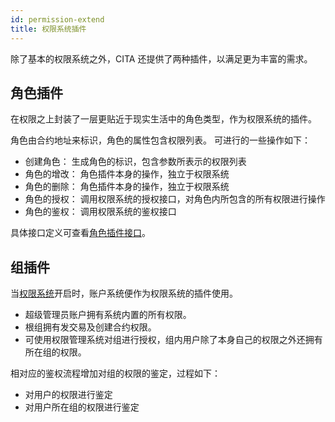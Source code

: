 ```yaml
---
id: permission-extend
title: 权限系统插件
---
```


除了基本的权限系统之外，CITA 还提供了两种插件，以满足更为丰富的需求。

## 角色插件

在权限之上封装了一层更贴近于现实生活中的角色类型，作为权限系统的插件。

角色由合约地址来标识，角色的属性包含权限列表。
可进行的一些操作如下：

* 创建角色： 生成角色的标识，包含参数所表示的权限列表
* 角色的增改： 角色插件本身的操作，独立于权限系统
* 角色的删除： 角色插件本身的操作，独立于权限系统
* 角色的授权： 调用权限系统的授权接口，对角色内所包含的所有权限进行操作
* 角色的鉴权： 调用权限系统的鉴权接口

具体接口定义可查看[角色插件接口]。

## 组插件

当[权限系统]开启时，账户系统便作为权限系统的插件使用。

* 超级管理员账户拥有系统内置的所有权限。
* 根组拥有发交易及创建合约权限。
* 可使用权限管理系统对组进行授权，组内用户除了本身自己的权限之外还拥有所在组的权限。

相对应的鉴权流程增加对组的权限的鉴定，过程如下：

* 对用户的权限进行鉴定
* 对用户所在组的权限进行鉴定

[权限系统]: ./permission
[角色插件接口]: ../system-contract-interface/role-mng
